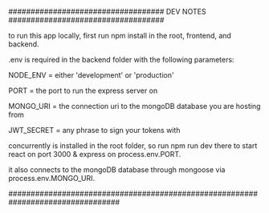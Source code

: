 ################################### DEV NOTES ###################################

to run this app locally, first run npm install in the root, frontend, and backend.

.env is required in the backend folder with the following parameters:

NODE_ENV = either 'development' or 'production'

PORT = the port to run the express server on

MONGO_URI = the connection uri to the mongoDB database you are hosting from

JWT_SECRET = any phrase to sign your tokens with

concurrently is installed in the root folder, so run npm run dev
there to start react on port 3000 & express on process.env.PORT.

it also connects to the mongoDB database through mongoose
via process.env.MONGO_URI.

#################################################################################
